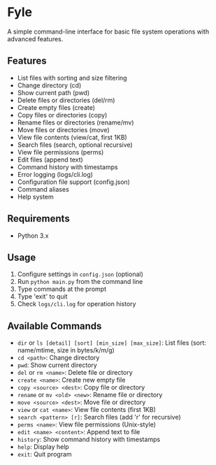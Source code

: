# Fyle

A simple command-line interface for basic file system operations with advanced features.

## Features
- List files with sorting and size filtering
- Change directory (cd)
- Show current path (pwd)
- Delete files or directories (del/rm)
- Create empty files (create)
- Copy files or directories (copy)
- Rename files or directories (rename/mv)
- Move files or directories (move)
- View file contents (view/cat, first 1KB)
- Search files (search, optional recursive)
- View file permissions (perms)
- Edit files (append text)
- Command history with timestamps
- Error logging (logs/cli.log)
- Configuration file support (config.json)
- Command aliases
- Help system

## Requirements
- Python 3.x

## Usage
1. Configure settings in `config.json` (optional)
2. Run `python main.py` from the command line
3. Type commands at the prompt
4. Type 'exit' to quit
5. Check `logs/cli.log` for operation history

## Available Commands
- `dir` or `ls [detail] [sort] [min_size] [max_size]`: List files (sort: name/mtime, size in bytes/k/m/g)
- `cd <path>`: Change directory
- `pwd`: Show current directory
- `del` or `rm <name>`: Delete file or directory
- `create <name>`: Create new empty file
- `copy <source> <dest>`: Copy file or directory
- `rename` or `mv <old> <new>`: Rename file or directory
- `move <source> <dest>`: Move file or directory
- `view` or `cat <name>`: View file contents (first 1KB)
- `search <pattern> [r]`: Search files (add 'r' for recursive)
- `perms <name>`: View file permissions (Unix-style)
- `edit <name> <content>`: Append text to file
- `history`: Show command history with timestamps
- `help`: Display help
- `exit`: Quit program